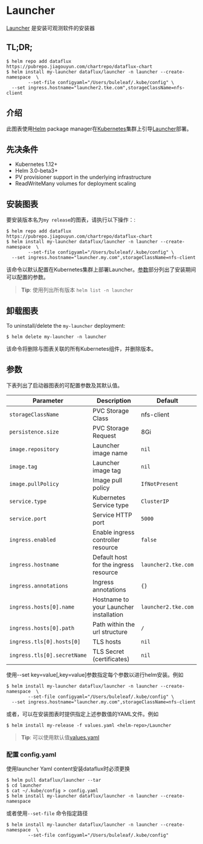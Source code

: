 # Launcher

[Launcher](https://guance.com/) 是安装可观测软件的安装器

## TL;DR;

```console
$ helm repo add dataflux https://pubrepo.jiagouyun.com/chartrepo/dataflux-chart
$ helm install my-launcher dataflux/launcher -n launcher --create-namespace  \
        --set-file configyaml="/Users/buleleaf/.kube/config" \
  --set ingress.hostname="launcher2.tke.com",storageClassName=nfs-client
```

## 介绍

此图表使用[Helm](https://helm.sh) package manager在[Kubernetes](http://kubernetes.io)集群上引导[Launcher](https://guance.com/)部署。


## 先决条件

- Kubernetes 1.12+
- Helm 3.0-beta3+
- PV provisioner support in the underlying infrastructure
- ReadWriteMany volumes for deployment scaling

## 安装图表

要安装版本名为`my release`的图表，请执行以下操作：:
```console
$ helm repo add dataflux https://pubrepo.jiagouyun.com/chartrepo/dataflux-chart
$ helm install my-launcher dataflux/launcher -n launcher --create-namespace  \
        --set-file configyaml="/Users/buleleaf/.kube/config" \
  --set ingress.hostname="launcher.my.com",storageClassName=nfs-client
```

该命令以默认配置在Kubernetes集群上部署Launcher。[参数](#parameters)部分列出了安装期间可以配置的参数。

> **Tip**: 使用列出所有版本 `helm list -n launcher`

## 卸载图表

To uninstall/delete the `my-launcher` deployment:

```console
$ helm delete my-launcher -n launcher
```

该命令将删除与图表关联的所有Kubernetes组件，并删除版本。

## 参数

下表列出了启动器图表的可配置参数及其默认值。

| Parameter                   | Description                            | Default             |
| --------------------------- | -------------------------------------- | ------------------- |
| `storageClassName `         | PVC Storage Class                      | nfs-client          |
| `persistence.size`          | PVC Storage Request                    | 8Gi                 |
| `image.repository`          | Launcher image name                    | `nil`               |
| `image.tag`                 | Launcher image tag                     | `nil`               |
| `image.pullPolicy`          | Image pull policy                      | `IfNotPresent`      |
| `service.type`              | Kubernetes Service type                | `ClusterIP`         |
| `service.port`              | Service HTTP port                      | `5000`              |
| `ingress.enabled`           | Enable ingress controller resource     | `false`             |
| `ingress.hostname`          | Default host for the ingress resource  | `launcher2.tke.com` |
| `ingress.annotations`       | Ingress annotations                    | `{}`                |
| `ingress.hosts[0].name`     | Hostname to your Launcher installation | `launcher2.tke.com` |
| `ingress.hosts[0].path`     | Path within the url structure          | `/`                 |
| `ingress.tls[0].hosts[0]`   | TLS hosts                              | `nil`               |
| `ingress.tls[0].secretName` | TLS Secret (certificates)              | `nil`               |



使用--set key=value[,key=value]参数指定每个参数以进行helm安装。例如

```console
$ helm install my-launcher dataflux/launcher -n launcher --create-namespace  \
        --set-file configyaml="/Users/buleleaf/.kube/config" \
  --set ingress.hostname="launcher.my.com",storageClassName=nfs-client
```

或者，可以在安装图表时提供指定上述参数值的YAML文件。例如

```console
$ helm install my-release -f values.yaml <helm-repo>/Launcher
```

> **Tip**: 可以使用默认值[values.yaml](values.yaml)


### 配置 config.yaml 
使用launcher Yaml content安装dataflux时必须更换
```console
$ helm pull dataflux/launcher --tar
$ cd launcher
$ cat ~/.kube/config > config.yaml
$ helm install my-launcher dataflux/launcher -n launcher --create-namespace
```

或者使用`--set-file` 命令指定路径

```
$ helm install my-launcher dataflux/launcher -n launcher --create-namespace  \
        --set-file configyaml="/Users/buleleaf/.kube/config" 
```

